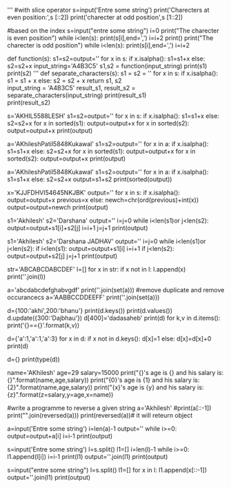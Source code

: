 '''
#with slice operator
s=input('Entre some string')
print('Charecters at even position:',s [::2])
print('charecter at odd position',s [1::2])

#based on the index
s=input("entre some string")
i=0
print("The charecter is even position")
while i<len(s):
	print(s[i],end=',')
	i=i+2
print()
print("The charecter is odd position")
while i<len(s):
	print(s[i],end=',')
	i=i+2

def function(s):
	s1=s2=output=''
	for x in s:
		if x.isalpha():
			s1=s1+x
		else:          
			s2=s2+x
input_string='A4B3C5'
s1,s2 = function(input_string)
print(s1)
print(s2)
'''
def separate_characters(s):
    s1 = s2 = ''
    for x in s:
        if x.isalpha():
            s1 = s1 + x
        else:
            s2 = s2 + x
    return s1, s2  
input_string = 'A4B3C5'
result_s1, result_s2 = separate_characters(input_string) 
print(result_s1)  
print(result_s2)

s='AKHIL5588LESH'
s1=s2=output=''
for x in s:
	if x.isalpha():
		s1=s1+x
	else:
		s2=s2+x
for x in sorted(s1):
	output=output+x
for x in sorted(s2):
	output=output+x
print(output)

a='AKhileshPatil5848Kukawal'
s1=s2=output=''
for x in a:
	if x.isalpha():
		s1=s1+x
	else:
		s2=s2+x
for x in sorted(s1):
	output=output+x
for x in sorted(s2):
	output=output+x
print(output)

a='AKhileshPatil5848Kukawal'
s1=s2=output=''
for x in a:
	if x.isalpha():
		s1=s1+x
	else:
		s2=s2+x
output=s1+s2
print(sorted(output))

x='KJJFDHVI54645NKJBK'
output=''
for x in s:
	if x.isalpha():
		output=output+x
		previous=x
	else:
		newch=chr(ord(previous)+int(x))
		output=output+newch
print(output)

s1='Akhilesh'
s2='Darshana'
output=''
i=j=0
while i<len(s1)or j<len(s2):
	output=output+s1[i]+s2[j]
	i=i+1
	j=j+1
print(output)

s1='Akhilesh'
s2='Darshana JADHAV'
output=''
i=j=0
while i<len(s1)or j<len(s2):
	if i<len(s1):
		output=output+s1[i]
		i=i+1
	if j<len(s2):
		output=output+s2[j]
		j=j+1
print(output)	 

str='ABCABCDABCDEF'
l=[]
for x in str:
	if x not in l:
		l.append(x)
print(''.join(l))

a='abcdabcdefghabvgdf'
print(''.join(set(a)))
#remove duplicate and remove occurancecs
a='AABBCCDDEEFF'
print(''.join(set(a)))

d={100:'akhi',200:'bhanu'}
print(d.keys())
print(d.values())
d.update({300:'Dajbhau'})
d[400]='dadasaheb'
print(d)
for k,v in d.items():
	print('{}=={}'.format(k,v))

d={'a':1,'a':1,'a':3}
for x in d:
	if x not in d.keys():
		d[x]=1
	else:
		d[x]=d[x]+0
print(d)

d={}
print(type(d))

name='AKhilesh'
age=29
salary=15000
print("{}'s age is {} and his salary is:{}".format(name,age,salary))
print("{0}'s age is {1} and his salary is:{2}".format(name,age,salary))
print("{x}'s age is {y} and his salary is:{z}".format(z=salary,y=age,x=name))

#write a programme to reverse a given string
a='Akhilesh'
#print(a[::-1])
print("".join(reversed(a)))
print(reversed(a))# it will reteurn object

a=input('Entre some string')
i=len(a)-1
output=''
while i>=0:
	output=output+a[i]
	i=i-1
print(output)

s=input('Entre some string')
l=s.split()
l1=[]
i=len(l)-1
while i>=0:
	l1.append(l[i])
	i=i-1
print(l1)
output=''.join(l1)
print(output)

s=input("entre some string")
l=s.split()
l1=[]
for x in l:
	l1.append(x[::-1])
output=''.join(l1)
print(output)

